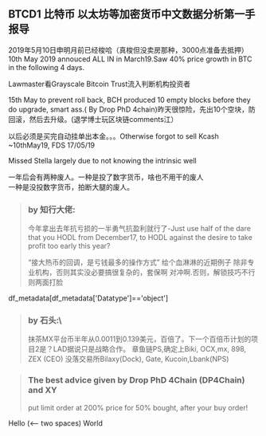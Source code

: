 ## BTCD1 比特币 以太坊等加密货币中文数据分析第一手报导

2019年5月10日申明月前已经梭哈（真梭但没卖房那种，3000点准备去抵押）
10th May 2019 annouced ALL IN in March19.Saw 40% price growth in BTC in the following 4 days.

Lawmaster看Grayscale Bitcoin Trust流入判断机构投资者

15th May to prevent roll back, BCH produced 10 empty blocks before they do upgrade, smart ass.( By Drop PhD 4chain)昨天很惊险，先出10个空块，防回滚，然后去升级。(退学博士玩区块链comments江）

以后必须是买完自动挂单出本金。。。Otherwise forgot to sell Kcash ~10thMay19, FDS 17/05/19

Missed Stella largely due to  not knowing the intrinsic well

一年后会有两种废人。一种是投了数字货币，啥也不用干的废人\
一种是没投数字货币，拍断大腿的废人。

>### by 知行大佬: 
>
>今年拿出去年抗亏损的一半勇气抗盈利就行了-Just use half of the dare that you HODL from December17, to HODL against the desire to take profit too early this year?  
>
>“接大热币的回调，是亏钱最多的操作方式” 给个血淋淋的近期例子  除非专业机构，否则其实没必要搞很复杂的，套保啊 对冲啊.否则，解锁技巧不行则两面打脸

 df_metadata[df_metadata['Datatype']=='object']
>### by 石头:\ 
>抹茶MX平台币半年从0.0011到0.139美元，百倍了。下一个百倍币计划的项目2是？LAD据说只是战略合作。
章鱼链PS,确定上Biki, OCX,mx, 898, ZEX (CEO)
没落交易所Bilaxy(Dock), Gate, Kucoin,Lbank(NPS)

>### The best advice given by Drop PhD 4Chain (DP4Chain) and XY  
>
> put limit order at 200% price for 50% bought, after your buy order!




Hello  (<-- two spaces)
World
